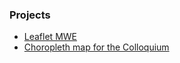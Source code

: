 ### Projects

* [Leaflet MWE](./leaflet/MWE.html)
* [Choropleth map for the Colloquium](./leaflet/colloquium2016.html)

